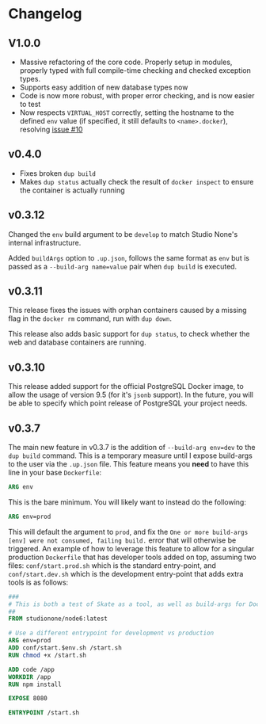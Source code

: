 # Changelog

## V1.0.0

- Massive refactoring of the core code. Properly setup in modules, properly typed with full compile-time checking and checked exception types.
- Supports easy addition of new database types now
- Code is now more robust, with proper error checking, and is now easier to test
- Now respects `VIRTUAL_HOST` correctly, setting the hostname to the defined `env` value (if specified, it still defaults to `<name>.docker`), resolving [issue #10](/girvo/dup/issues/10)

## v0.4.0

- Fixes broken `dup build`
- Makes `dup status` actually check the result of `docker inspect` to ensure the container is actually running

## v0.3.12

Changed the `env` build argument to be `develop` to match Studio None's internal infrastructure.

Added `buildArgs` option to `.up.json`, follows the same format as `env` but is passed as a `--build-arg name=value` pair when `dup build` is executed.

## v0.3.11

This release fixes the issues with orphan containers caused by a missing flag in the `docker rm` command, run with `dup down`.

This release also adds basic support for `dup status`, to check whether the web and database containers are running.

## v0.3.10

This release added support for the official PostgreSQL Docker image, to allow the usage of version 9.5 (for it's `jsonb` support). In the future, you will be able to specify which point release of PostgreSQL your project needs.

## v0.3.7

The main new feature in v0.3.7 is the addition of `--build-arg env=dev` to the `dup build` command. This is a temporary measure until I expose build-args to the user via the `.up.json` file. This feature means you **need** to have this line in your base `Dockerfile`:

```Dockerfile
ARG env
```

This is the bare minimum. You will likely want to instead do the following:

```Dockerfile
ARG env=prod
```

This will default the argument to `prod`, and fix the `One or more build-args [env] were not consumed, failing build.` error that will otherwise be triggered. An example of how to leverage this feature to allow for a singular production `Dockerfile` that has developer tools added on top, assuming two files: `conf/start.prod.sh` which is the standard entry-point, and `conf/start.dev.sh` which is the development entry-point that adds extra tools is as follows:

```Dockerfile
###
# This is both a test of Skate as a tool, as well as build-args for Docker
##
FROM studionone/node6:latest

# Use a different entrypoint for development vs production
ARG env=prod
ADD conf/start.$env.sh /start.sh
RUN chmod +x /start.sh

ADD code /app
WORKDIR /app
RUN npm install

EXPOSE 8080

ENTRYPOINT /start.sh
```
